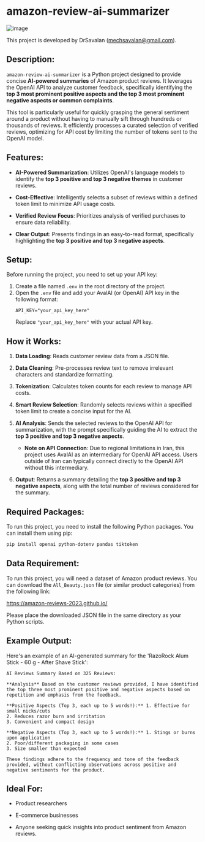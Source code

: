 # amazon-review-ai-summarizer
![image](https://github.com/user-attachments/assets/ebae7af4-80e1-4e66-8744-ef8c61ab82a9)

This project is developed by DrSavalan (mechsavalan@gmail.com).

## Description:

`amazon-review-ai-summarizer` is a Python project designed to provide concise **AI-powered summaries** of Amazon product reviews. It leverages the OpenAI API to analyze customer feedback, specifically identifying the **top 3 most prominent positive aspects and the top 3 most prominent negative aspects or common complaints**.

This tool is particularly useful for quickly grasping the general sentiment around a product without having to manually sift through hundreds or thousands of reviews. It efficiently processes a curated selection of verified reviews, optimizing for API cost by limiting the number of tokens sent to the OpenAI model.

## Features:

* **AI-Powered Summarization**: Utilizes OpenAI's language models to identify the **top 3 positive and top 3 negative themes** in customer reviews.

* **Cost-Effective**: Intelligently selects a subset of reviews within a defined token limit to minimize API usage costs.

* **Verified Review Focus**: Prioritizes analysis of verified purchases to ensure data reliability.

* **Clear Output**: Presents findings in an easy-to-read format, specifically highlighting the **top 3 positive and top 3 negative aspects**.

## Setup:

Before running the project, you need to set up your API key:

1.  Create a file named `.env` in the root directory of the project.
2.  Open the `.env` file and add your AvalAI (or OpenAI) API key in the following format:
    ```
    API_KEY="your_api_key_here"
    ```
    Replace `"your_api_key_here"` with your actual API key.

## How it Works:

1. **Data Loading**: Reads customer review data from a JSON file.

2. **Data Cleaning**: Pre-processes review text to remove irrelevant characters and standardize formatting.

3. **Tokenization**: Calculates token counts for each review to manage API costs.

4. **Smart Review Selection**: Randomly selects reviews within a specified token limit to create a concise input for the AI.

5. **AI Analysis**: Sends the selected reviews to the OpenAI API for summarization, with the prompt specifically guiding the AI to extract the **top 3 positive and top 3 negative aspects**.
   * **Note on API Connection**: Due to regional limitations in Iran, this project uses AvalAI as an intermediary for OpenAI API access. Users outside of Iran can typically connect directly to the OpenAI API without this intermediary.

6. **Output**: Returns a summary detailing the **top 3 positive and top 3 negative aspects**, along with the total number of reviews considered for the summary.

## Required Packages:

To run this project, you need to install the following Python packages. You can install them using pip:

```bash
pip install openai python-dotenv pandas tiktoken
```

## Data Requirement:

To run this project, you will need a dataset of Amazon product reviews. You can download the `All_Beauty.json` file (or similar product categories) from the following link:

https://amazon-reviews-2023.github.io/

Please place the downloaded JSON file in the same directory as your Python scripts.

## Example Output:

Here's an example of an AI-generated summary for the 'RazoRock Alum Stick - 60 g - After Shave Stick':

```
AI Reviews Summary Based on 325 Reviews:

**Analysis** Based on the customer reviews provided, I have identified the top three most prominent positive and negative aspects based on repetition and emphasis from the feedback.  

**Positive Aspects (Top 3, each up to 5 words!):** 1. Effective for small nicks/cuts  
2. Reduces razor burn and irritation  
3. Convenient and compact design  

**Negative Aspects (Top 3, each up to 5 words!):** 1. Stings or burns upon application  
2. Poor/different packaging in some cases  
3. Size smaller than expected  

These findings adhere to the frequency and tone of the feedback provided, without conflicting observations across positive and negative sentiments for the product.

```

## Ideal For:

* Product researchers

* E-commerce businesses

* Anyone seeking quick insights into product sentiment from Amazon reviews.
